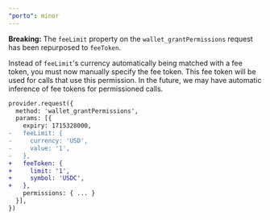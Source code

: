 ```yaml
---
"porto": minor
---
```


**Breaking:** The `feeLimit` property on the `wallet_grantPermissions` request has been repurposed to `feeToken`.

Instead of `feeLimit`'s currency automatically being matched with a fee token, you must now manually specify the fee token. This fee token will be used for calls that use this permission. In the future, we may have automatic inference of fee tokens for permissioned calls.

```diff
provider.request({
  method: 'wallet_grantPermissions',
  params: [{
    expiry: 1715328000,
-   feeLimit: {
-     currency: 'USD',
-     value: '1',
-   },
+   feeToken: {
+     limit: '1',
+     symbol: 'USDC',
+   },
    permissions: { ... }
  }],
})
```
